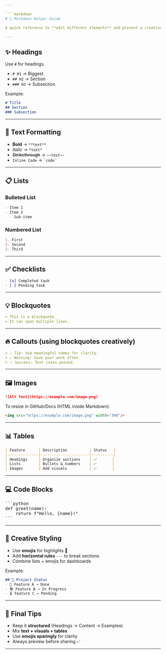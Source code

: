 ```yaml
---

````markdown
# 📘 Markdown Helper Guide

A quick reference to **edit different elements** and present a creative, well-structured Markdown file.

---
```


## ✨ Headings
Use `#` for headings.  
- `# H1` → Biggest  
- `## H2` → Section  
- `### H3` → Subsection  

Example:
```md
# Title
## Section
### Subsection
````

---

## 📝 Text Formatting

* **Bold** → `**text**`
* *Italic* → `*text*`
* ~~Strikethrough~~ → `~~text~~`
* `Inline Code` → `` `code` ``

---

## 📋 Lists

### Bulleted List

```md
- Item 1
- Item 2
  - Sub-item
```

### Numbered List

```md
1. First
2. Second
3. Third
```

---

## ✅ Checklists

```md
- [x] Completed task  
- [ ] Pending task
```

---

## 💡 Blockquotes

```md
> This is a blockquote.  
> It can span multiple lines.
```

---

## 🔥 Callouts (using blockquotes creatively)

```md
> 💡 Tip: Use meaningful names for clarity.
> ⚠️ Warning: Save your work often.
> ✅ Success: Test cases passed.
```

---

## 🖼️ Images

```md
![Alt Text](https://example.com/image.png)
```

To resize in GitHub/Docs (HTML inside Markdown):

```html
<img src="https://example.com/image.png" width="300"/>
```

---

## 📊 Tables

```md
| Feature      | Description          | Status   |
|--------------|----------------------|----------|
| Headings     | Organize sections    | ✅       |
| Lists        | Bullets & numbers    | ✅       |
| Images       | Add visuals          | ✅       |
```

---

## 💻 Code Blocks

<pre>
```python
def greet(name):
    return f"Hello, {name}!"
```
</pre>

---

## 🎨 Creative Styling

* Use **emojis** for highlights 🎯
* Add **horizontal rules** `---` to break sections
* Combine lists + emojis for dashboards

Example:

```md
## 📌 Project Status
- 🚀 Feature A → Done  
- 🛠️ Feature B → In Progress  
- ⏳ Feature C → Pending  
```

---

## 🧭 Final Tips

* Keep it **structured** (Headings → Content → Examples)
* Mix **text + visuals + tables**
* Use **emojis sparingly** for clarity
* Always preview before sharing ✅

---